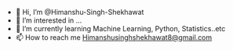 - 👋 Hi, I’m @Himanshu-Singh-Shekhawat
- 👀 I’m interested in ...
- 🌱 I’m currently learning Machine Learning, Python, Statistics..etc 
- 📫 How to reach me Himanshusinghshekhawat8@gmail.com

<!---
Himanshu-Singh-Shekhawat/Himanshu-Singh-Shekhawat is a ✨ special ✨ repository because its `README.md` (this file) appears on your GitHub profile.
You can click the Preview link to take a look at your changes.
--->
